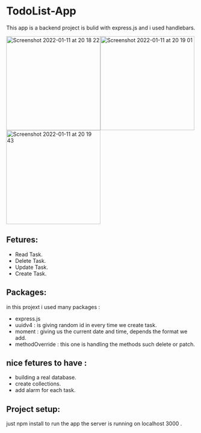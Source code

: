 # TodoList-App
This app is a backend project is bulid with express.js and i used handlebars.


<img width="250" alt="Screenshot 2022-01-11 at 20 18 22" src="https://user-images.githubusercontent.com/85104423/149008895-d9721aaf-506c-4e04-9741-41538ab365bf.png"><img width="250" alt="Screenshot 2022-01-11 at 20 19 01" src="https://user-images.githubusercontent.com/85104423/149008924-2fdc9f17-4543-4eac-b9b8-d0a7cd15f8ff.png"><img width="250" alt="Screenshot 2022-01-11 at 20 19 43" src="https://user-images.githubusercontent.com/85104423/149008940-75ff03aa-c411-4c70-8acd-e2336dc30519.png">


## Fetures:
- Read Task.
- Delete Task.
- Update Task.
- Create Task.
## Packages:
in this projext i used many packages :
- express.js
- uuidv4 : is giving random id in every time we create task.
- moment : giving us the current date and time, depends the format we add.
- methodOverride : this one is handling the methods such delete or patch.
## nice fetures to have :
- building a real database.
- create collections.
- add alarm for each task.

## Project setup:
just npm install to run the app 
the server is running on localhost 3000 .







